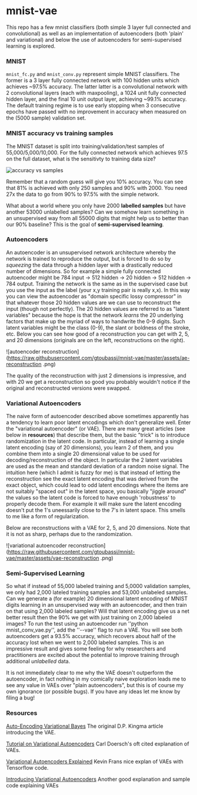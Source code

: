# mnist-vae

This repo has a few mnist classifiers (both simple 3 layer full connected and convolutional) as well as an implementation of autoencoders (both 'plain' and variational) and below the use of autoencoders for semi-supervised learning is explored.

### MNIST

`mnist_fc.py` and `mnist_conv.py` represent simple MNIST classifiers.  The former is a 3 layer fully connected network with 100 hidden units which achieves ~97.5% accuracy.  The latter latter is a convolutional network with 2 convolutional layers (each with maxpooling), a 1024 unit fully connected hidden layer, and the final 10 unit output layer, achieving ~99.1% accuracy.  The default training regime is to use early stopping when 3 consecutive epochs have passed with no improvement in accuracy when measured on the (5000 sample) validation set.

### MNIST accuracy vs training samples

The MNIST dataset is split into training/validation/test samples of 55,000/5,000/10,000.  For the fully connected network which achieves 97.5 on the full dataset, what is the sensitivty to training data size?

![accuracy vs samples](https://raw.githubusercontent.com/gtoubassi/mnist-vae/master/assets/accuracy_vs_samples.png)

Remember that a random guess will give you 10% accuracy.  You can see that 81% is achieved with only 250 samples and 90% with 2000.  You need 27x the data to go from 90% to 97.5% with the simple network.

What about a world where you only have 2000 **labelled samples** but have another 53000 unlabelled samples?  Can we somehow learn something in an unsupervised way from all 55000 digits that might help us to better than our 90% baseline?  This is the goal of **semi-supervised learning**.

### Autoencoders

An autoencoder is an unsupervised network architecture whereby the network is trained to reproduce the output, but is forced to do so by *squeezing* the data through a hidden layer with a drastically reduced number of dimensions.  So for example a simple fully connected autoencoder might be 784 input -> 512 hidden -> 20 hidden -> 512 hidden -> 784 output.  Training the network is the same as in the supervised case but you use the input as the label (your x,y training pair is really x,x).  In this way you can view the autoencoder as "domain specific lossy compressor" in that whatever those 20 hidden values are we can use to reconstruct the input (though not perfectly).  The 20 hidden values are referred to as "latent variables" because the hope is that the network *learns* the 20 underlying factors that make up the myriad of ways to handwrite the 0-9 digits.  Such latent variables might be the class (0-9), the slant or boldness of the stroke, etc.  Below you can see how good of a reconstruction you can get with 2, 5, and 20 dimensions (originals are on the left, reconstructions on the right).

![autoencoder reconstruction](https://raw.githubusercontent.com/gtoubassi/mnist-vae/master/assets/ae-reconstruction .png)

The quality of the reconstruction with just 2 dimensions is impressive, and with 20 we get a reconstruction so good you probably wouldn't notice if the original and reconstructed versions were swapped.

### Variational Autoencoders

The naive form of autoencoder described above sometimes apparently has a tendency to learn poor latent encodings which don't generalize well.  Enter the "variational autoencoder" (or VAE).  There are many great articles (see below in **resources**) that describe them, but the basic "trick" is to introduce randomization in the latent code.  In particular, instead of learning a single latent encoding (say of 20 dimensions), you learn 2 of them, and you combine them into a single 20 dimensional value to be used for decoding/reconstruction of the object.  In particular the 2 latent variables are used as the mean and standard deviation of a random noise signal.  The intuition here (which I admit is fuzzy for me) is that instead of letting the reconstruction see the exact latent encoding that was derived from the exact object, which could lead to odd latent encodings where the items are not suitably "spaced out" in the latent space, you basically  "jiggle around" the values so the latent code is forced to have enough 'robustness' to properly decode them. For example it will make sure the latent encoding doesn't put the 1's uneessarily close to the 7's in latent space.  This smells to me like a form of regularization.

Below are reconstructions with a VAE for 2, 5, and 20 dimensions.  Note that it is not as sharp, perhaps due to the randomization.

![variational autoencoder reconstruction](https://raw.githubusercontent.com/gtoubassi/mnist-vae/master/assets/vae-reconstruction .png)

### Semi-Supervised Learning

So what if instead of 55,000 labeled training and 5,0000 validation samples, we only had 2,000 lateled training samples and 53,000 unlabeled samples.  Can we generate a (for example) 20 dimensional latent encoding of MNIST digits learning in an unsupervised way with an autoencoder, and then train on that using 2,000 labeled samples?  Will that latent encoding give us a net better result then the 90% we get with just training on 2,000 labeled images?  To run the test using an autoencoder run ''python mnist_conv_vae.py'', add the ''--vae'' flag to run a VAE.  You will see both autoencoders get a 93.5% accuracy, which recovers about half of the accuracy lost when we went to 2,000 labeled samples.  This is an impressive result and gives some feeling for why researchers and practitioners are excited about the potential to improve training through additional *unlabelled* data.

It is not immediately clear to me why the VAE doesn't outperform the autoencoder, in fact nothing in my comically naive exploration leads me to see any value in VAEs over "plain autoencoders", but this is of course my own ignorance (or possible bugs).  If you have any ideas let me know by filing a bug!


### Resources
[Auto-Encoding Variational Bayes](https://arxiv.org/abs/1312.6114) The original D.P. Kingma article introducing the VAE.


[Tutorial on Variational Autoencoders](https://arxiv.org/abs/1606.05908) Carl Doersch's oft cited explanation of VAEs.

[Variational Autoencoders Explained](http://kvfrans.com/variational-autoencoders-explained/) Kevin Frans nice explan of VAEs with Tensorflow code.

[Introducing Variational Autoencoders](http://blog.fastforwardlabs.com/2016/08/12/introducing-variational-autoencoders-in-prose-and.html) Another good explanation and sample code explaining VAEs

